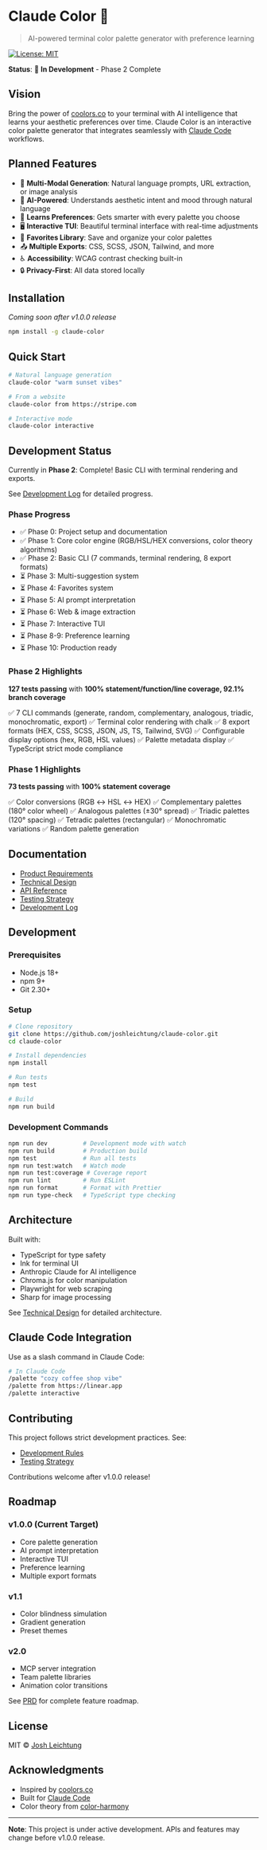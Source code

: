 # Claude Color 🎨

> AI-powered terminal color palette generator with preference learning

[![License: MIT](https://img.shields.io/badge/License-MIT-yellow.svg)](https://opensource.org/licenses/MIT)

**Status**: 🚧 **In Development** - Phase 2 Complete

## Vision

Bring the power of [coolors.co](https://coolors.co) to your terminal with AI intelligence that learns your aesthetic preferences over time. Claude Color is an interactive color palette generator that integrates seamlessly with [Claude Code](https://claude.ai/code) workflows.

## Planned Features

- 🎨 **Multi-Modal Generation**: Natural language prompts, URL extraction, or image analysis
- 🤖 **AI-Powered**: Understands aesthetic intent and mood through natural language
- 🧠 **Learns Preferences**: Gets smarter with every palette you choose
- 🖥️ **Interactive TUI**: Beautiful terminal interface with real-time adjustments
- 💾 **Favorites Library**: Save and organize your color palettes
- 📤 **Multiple Exports**: CSS, SCSS, JSON, Tailwind, and more
- ♿ **Accessibility**: WCAG contrast checking built-in
- 🔒 **Privacy-First**: All data stored locally

## Installation

_Coming soon after v1.0.0 release_

```bash
npm install -g claude-color
```

## Quick Start

```bash
# Natural language generation
claude-color "warm sunset vibes"

# From a website
claude-color from https://stripe.com

# Interactive mode
claude-color interactive
```

## Development Status

Currently in **Phase 2**: Complete! Basic CLI with terminal rendering and exports.

See [Development Log](docs/DEVELOPMENT_LOG.md) for detailed progress.

### Phase Progress

- ✅ Phase 0: Project setup and documentation
- ✅ Phase 1: Core color engine (RGB/HSL/HEX conversions, color theory algorithms)
- ✅ Phase 2: Basic CLI (7 commands, terminal rendering, 8 export formats)
- ⏳ Phase 3: Multi-suggestion system
- ⏳ Phase 4: Favorites system
- ⏳ Phase 5: AI prompt interpretation
- ⏳ Phase 6: Web & image extraction
- ⏳ Phase 7: Interactive TUI
- ⏳ Phase 8-9: Preference learning
- ⏳ Phase 10: Production ready

### Phase 2 Highlights

**127 tests passing** with **100% statement/function/line coverage, 92.1% branch coverage**

✅ 7 CLI commands (generate, random, complementary, analogous, triadic, monochromatic, export)
✅ Terminal color rendering with chalk
✅ 8 export formats (HEX, CSS, SCSS, JSON, JS, TS, Tailwind, SVG)
✅ Configurable display options (hex, RGB, HSL values)
✅ Palette metadata display
✅ TypeScript strict mode compliance

### Phase 1 Highlights

**73 tests passing** with **100% statement coverage**

✅ Color conversions (RGB ↔ HSL ↔ HEX)
✅ Complementary palettes (180° color wheel)
✅ Analogous palettes (±30° spread)
✅ Triadic palettes (120° spacing)
✅ Tetradic palettes (rectangular)
✅ Monochromatic variations
✅ Random palette generation

## Documentation

- [Product Requirements](docs/PRD.md)
- [Technical Design](docs/TECHNICAL_DESIGN.md)
- [API Reference](docs/API_REFERENCE.md)
- [Testing Strategy](docs/TESTING_STRATEGY.md)
- [Development Log](docs/DEVELOPMENT_LOG.md)

## Development

### Prerequisites

- Node.js 18+
- npm 9+
- Git 2.30+

### Setup

```bash
# Clone repository
git clone https://github.com/joshleichtung/claude-color.git
cd claude-color

# Install dependencies
npm install

# Run tests
npm test

# Build
npm run build
```

### Development Commands

```bash
npm run dev          # Development mode with watch
npm run build        # Production build
npm test             # Run all tests
npm run test:watch   # Watch mode
npm run test:coverage # Coverage report
npm run lint         # Run ESLint
npm run format       # Format with Prettier
npm run type-check   # TypeScript type checking
```

## Architecture

Built with:
- TypeScript for type safety
- Ink for terminal UI
- Anthropic Claude for AI intelligence
- Chroma.js for color manipulation
- Playwright for web scraping
- Sharp for image processing

See [Technical Design](docs/TECHNICAL_DESIGN.md) for detailed architecture.

## Claude Code Integration

Use as a slash command in Claude Code:

```bash
# In Claude Code
/palette "cozy coffee shop vibe"
/palette from https://linear.app
/palette interactive
```

## Contributing

This project follows strict development practices. See:
- [Development Rules](.claude/rules/claude-color-dev.md)
- [Testing Strategy](docs/TESTING_STRATEGY.md)

Contributions welcome after v1.0.0 release!

## Roadmap

### v1.0.0 (Current Target)
- Core palette generation
- AI prompt interpretation
- Interactive TUI
- Preference learning
- Multiple export formats

### v1.1
- Color blindness simulation
- Gradient generation
- Preset themes

### v2.0
- MCP server integration
- Team palette libraries
- Animation color transitions

See [PRD](docs/PRD.md) for complete feature roadmap.

## License

MIT © [Josh Leichtung](https://github.com/joshleichtung)

## Acknowledgments

- Inspired by [coolors.co](https://coolors.co)
- Built for [Claude Code](https://claude.ai/code)
- Color theory from [color-harmony](https://github.com/skratchdot/color-harmony)

---

**Note**: This project is under active development. APIs and features may change before v1.0.0 release.
